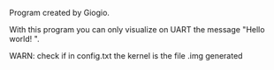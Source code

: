 Program created by Giogio.

With this program you can only visualize on UART the message "Hello world! ".

WARN: check if in config.txt the kernel is the file .img generated